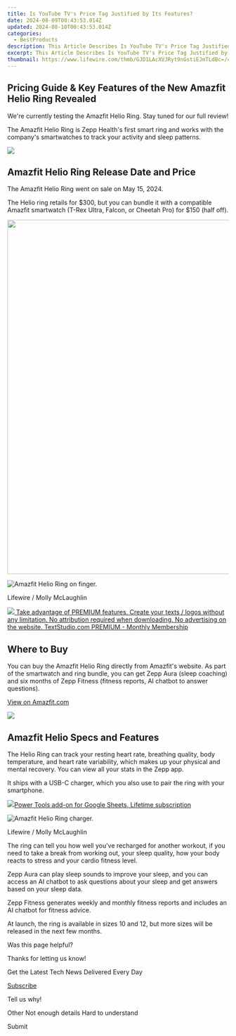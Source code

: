 ```yaml
---
title: Is YouTube TV's Price Tag Justified by Its Features?
date: 2024-08-09T00:43:53.014Z
updated: 2024-08-10T00:43:53.014Z
categories:
  - BestProducts
description: This Article Describes Is YouTube TV's Price Tag Justified by Its Features?
excerpt: This Article Describes Is YouTube TV's Price Tag Justified by Its Features?
thumbnail: https://www.lifewire.com/thmb/GJD1LAcXVJRyt9nGstiEJmTLdBc=/400x300/filters:no_upscale():max_bytes(150000):strip_icc():format(webp)/YouTubeTVsigninbutton-29a18f0a1a5d429eb4dee97254cd5afd.jpg
---
```


## Pricing Guide & Key Features of the New Amazfit Helio Ring Revealed

We're currently testing the Amazfit Helio Ring. Stay tuned for our full review!

 The Amazfit Helio Ring is Zepp Health's first smart ring and works with the company's smartwatches to track your activity and sleep patterns.

<!-- affiliate ads begin -->
<a href="https://store.massmailsoftware.com/order/checkout.php?PRODS=1095219&QTY=1&AFFILIATE=108875&CART=1"><img src="https://secure.avangate.com/images/merchant/dc87c13749315c7217cdc4ac692e704c/banera_for_partners-20_%281%29.jpg" border="0"></a>
<!-- affiliate ads end -->
## Amazfit Helio Ring Release Date and Price

 The Amazfit Helio Ring went on sale on May 15, 2024\.

 The Helio ring retails for $300, but you can bundle it with a compatible Amazfit smartwatch (T-Rex Ultra, Falcon, or Cheetah Pro) for $150 (half off).

<!-- affiliate ads begin -->
<a href="https://atezr.pxf.io/c/5597632/2018605/18496" target="_top" id="2018605"><img src="//a.impactradius-go.com/display-ad/18496-2018605" border="0" alt="" width="798" height="807"/></a><img height="0" width="0" src="https://imp.pxf.io/i/5597632/2018605/18496" style="position:absolute;visibility:hidden;" border="0" />
<!-- affiliate ads end -->
![Amazfit Helio Ring on finger.](https://www.lifewire.com/thmb/fZmZBwZyOcfLxxOFKRzZYHN-2Cg=/1500x0/filters:no_upscale():max_bytes(150000):strip_icc():format(webp)/AmazfitHelioRing_crop-574642441bec41228958dcb4025e662a.jpg)

Lifewire / Molly McLaughlin

<!-- affiliate ads begin -->
<a href="https://secure.textstudio.com/order/checkout.php?PRODS=35633281&QTY=1&AFFILIATE=108875&CART=1"> <img src="https://secure.avangate.com/images/merchant/d6eb8222c9718486bdabce8b897380f7/products/2_premium-icon.png" border="0"> Take advantage of PREMIUM features. 
Create your texts / logos without any limitation. 
No attribution required when downloading. 
No advertising on the website. 
 TextStudio.com  PREMIUM - Monthly Membership</a>
<!-- affiliate ads end -->
## Where to Buy

 You can buy the Amazfit Helio Ring directly from Amazfit's website. As part of the smartwatch and ring bundle, you can get Zepp Aura (sleep coaching) and six months of Zepp Fitness (fitness reports, AI chatbot to answer questions).

[View on Amazfit.com](https://us.amazfit.com/products/amazfit-helio-ring)

<!-- affiliate ads begin -->
<a href="https://shop.systoolsgroup.com/affiliate.php?ACCOUNT=SYSTOOBY&AFFILIATE=108875&PATH=https%3A%2F%2Fwww.systoolsgroup.com%3FAFFILIATE%3D108875%26RESOURCE%3DSysTools%2BOST%2BRecovery"><img src="https://www.systoolsgroup.com/box/ost-recovery.png" border="0"></a>
<!-- affiliate ads end -->
## Amazfit Helio Specs and Features

 The Helio Ring can track your resting heart rate, breathing quality, body temperature, and heart rate variability, which makes up your physical and mental recovery. You can view all your stats in the Zepp app.

 It ships with a USB-C charger, which you also use to pair the ring with your smartphone.

<!-- affiliate ads begin -->
<a href="https://secure.2checkout.com/order/checkout.php?PRODS=4726807&QTY=1&AFFILIATE=108875&CART=1"><img src="https://secure.avangate.com/images/merchant/c14a8df1e1b4d5297e9cb30cb34d5a00/products/copy_copy_power-tools-48.png" border="0">Power Tools add-on for Google Sheets, Lifetime subscription</a>
<!-- affiliate ads end -->
![Amazfit Helio Ring charger.](https://www.lifewire.com/thmb/Er_MEJDbTps5jv74Y7giffV-KG4=/1500x0/filters:no_upscale():max_bytes(150000):strip_icc():format(webp)/AmazfitHelioRingCharger-c360c0a7cedf4b099a4a7764d58729f2.jpg)

Lifewire / Molly McLaughlin

 The ring can tell you how well you've recharged for another workout, if you need to take a break from working out, your sleep quality, how your body reacts to stress and your cardio fitness level.

 Zepp Aura can play sleep sounds to improve your sleep, and you can access an AI chatbot to ask questions about your sleep and get answers based on your sleep data.

 Zepp Fitness generates weekly and monthly fitness reports and includes an AI chatbot for fitness advice.

 At launch, the ring is available in sizes 10 and 12, but more sizes will be released in the next few months.

Was this page helpful?

Thanks for letting us know!

 Get the Latest Tech News Delivered Every Day

[Subscribe](https://www.lifewire.com/#)

Tell us why!

 Other  Not enough details  Hard to understand

 Submit


<ins class="adsbygoogle"
     style="display:block"
     data-ad-format="autorelaxed"
     data-ad-client="ca-pub-7571918770474297"
     data-ad-slot="1223367746"></ins>



<ins class="adsbygoogle"
     style="display:block"
     data-ad-client="ca-pub-7571918770474297"
     data-ad-slot="8358498916"
     data-ad-format="auto"
     data-full-width-responsive="true"></ins>
